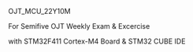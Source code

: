 OJT_MCU_22Y10M

For Semifive OJT Weekly Exam & Excercise

with STM32F411 Cortex-M4 Board & STM32 CUBE IDE
